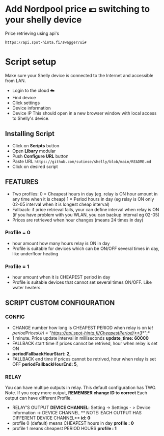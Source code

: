 # Add Nordpool price 💶 switching to your shelly device
 
Price retrieving using api's 
```
https://api.spot-hinta.fi/swagger/ui#
```

# Script setup
Make sure your Shelly device is connected to the Internet and accessible from LAN.
* Login to the cloud ☁️
* Find device
* Click settings
* Device information
* Device IP
This should open in a new browser window with local access to Shelly's device.
 
## Installing Script
 
* Click on **Scripts** button
* Open **Libary** modular
* Push **Configure URL** button
* Paste URL `https://github.com/sutinse/shelly/blob/main/README.md`
* Click on desired script
 
## FEATURES
* Two profiles: 
  0 = Cheapest hours in day (eg. relay is ON hour amount in any time when it is cheap)
  1 = Period hours in day (eg relay is ON only 02-05 interval when it is longest cheap interval)
* Fallback: if price retrieval fails, your can define interval when relay is ON (if you have problem with you WLAN, you can backup interval eg 02-05)
* Prices are retrieved when hour changes (means 24 times in day)

### Profile = 0
* hour amount how many hours relay is ON in day
* Profile is suitable for devices which can be ON/OFF several times in day, like underfloor heating

### Profile = 1
* hour amount when it is CHEAPEST period in day
* Profile is suitable devices that cannot set several times ON/OFF. Like water heaters.



## SCRIPT CUSTOM CONFIGURATION

### CONFIG
* CHANGE number how long is CHEAPEST PERIOD when relay is on
   *let periodPricesUrl = "https://api.spot-hinta.fi/CheapestPeriod/**3**";*
* 1 minute. Price update interval in milliseconds
    **update_time: 60000**
* FALLBACK start time if prices cannot be retrived, hour when relay is set ON
 *   **periodFallbackHourStart: 2,**
 * FALLBACK end time if prices cannot be retrived, hour when relay is set OFF
    **periodFallbackHourEnd: 5**,

### RELAY
You can have multipe outputs in relay. This default configuration has TWO.
Note. If you copy more output, **REMEMBER change ID to correct**
Each output can have different Profile.

* RELAY'S OUTPUT **DEVICE CHANNEL**: Setting -> Settings  - > Device Information -> DEVICE CHANNEL
    ** NOTE: EACH OUTPUT HAS DIFFERENT DEVICE CHANNEL**
    **id: 0**
* profile 0 (default) means CHEAPEST hours in day
    **profile : 0**
* profile 1 means cheapest PERIOD HOURS
    **profile : 1**




